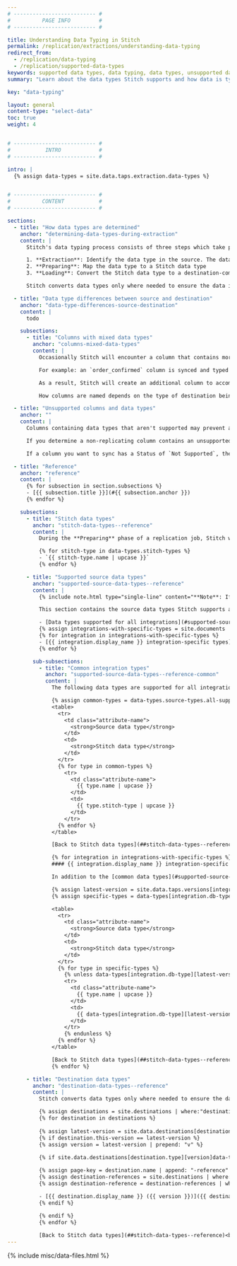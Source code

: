 ```yaml
---
# -------------------------- #
#          PAGE INFO         #
# -------------------------- #

title: Understanding Data Typing in Stitch
permalink: /replication/extractions/understanding-data-typing
redirect_from: 
  - /replication/data-typing
  - /replication/supported-data-types
keywords: supported data types, data typing, data types, unsupported data types
summary: "Learn about the data types Stitch supports and how data is typed when loaded into your destination."

key: "data-typing"

layout: general
content-type: "select-data"
toc: true
weight: 4


# -------------------------- #
#           INTRO            #
# -------------------------- #

intro: |
  {% assign data-types = site.data.taps.extraction.data-types %}


# -------------------------- #
#          CONTENT           #
# -------------------------- #

sections:
  - title: "How data types are determined"
    anchor: "determining-data-types-during-extraction"
    content: |
      Stitch's data typing process consists of three steps which take place during replication:

      1. **Extraction**: Identify the data type in the source. The data type must be [supported by Stitch](#supported-source-data-types--reference) to replicate successfully.
      2. **Preparing**: Map the data type to a Stitch data type
      3. **Loading**: Convert the Stitch data type to a destination-compatible data type

      Stitch converts data types only where needed to ensure the data is accepted by your destination.

  - title: "Data type differences between source and destination"
    anchor: "data-type-differences-source-destination"
    content: |
      todo

    subsections:
      - title: "Columns with mixed data types"
        anchor: "columns-mixed-data-types"
        content: |
          Occasionally Stitch will encounter a column that contains more than one data type. As Stitch requires that there be only one data type per column to properly type and store your data, columns containing multiple data types may be "split" to ensure all values are correctly typed.

          For example: an `order_confirmed` column is synced and typed as `BOOLEAN`. In a subsequent sync, Stitch detects `VARCHAR` values in this column.

          As a result, Stitch will create an additional column to accommodate the `VARCHAR` values. The new column name will be the original name appended with the data type: `order_confirmed__string`

          How columns are named depends on the type of destination being used to warehouse data. Refer to the [Mixed Data Types guide for more info]({{ link.destinations.storage.column-splitting | prepend: site.baseurl }}).

  - title: "Unsupported columns and data types"
    anchor: ""
    content: |
      Columns containing data types that aren't supported may prevent an entire table from replicating. 

      If you determine a non-replicating column contains an unsupported data type, you'll need to de-select it to allow the table to successfully replicate.

      If a column you want to sync has a Status of `Not Supported`, the root cause may be an [unsupported data type or insufficient user permissions]({{ link.troubleshooting.unsupported-data-types | prepend: site.baseurl }}).

  - title: "Reference"
    anchor: "reference"
    content: |
      {% for subsection in section.subsections %}
      - [{{ subsection.title }}](#{{ subsection.anchor }})
      {% endfor %}

    subsections:
      - title: "Stitch data types"
        anchor: "stitch-data-types--reference"
        content: |
          During the **Preparing** phase of a replication job, Stitch will map the [source data type](#supported-source-data-types--reference) to one of the following data types:

          {% for stitch-type in data-types.stitch-types %}
          - `{{ stitch-type.name | upcase }}`
          {% endfor %}

      - title: "Supported source data types"
        anchor: "supported-source-data-types--reference"
        content: |
          {% include note.html type="single-line" content="**Note**: If a data type isn't listed in this section, replication isn't currently supported for that data type. Replicating columns with [unsupported data types may lead to issues with replication](#sync-unsupported-data-types)." %}

          This section contains the source data types Stitch supports and the data type Stitch will map the source type to during the **Preparing** phase:

          - [Data types supported for all integrations](#supported-source-data-types--reference-common)
          {% assign integrations-with-specific-types = site.documents | where:"has-specific-data-types",true | sort:"display_name" %}
          {% for integration in integrations-with-specific-types %}
          - [{{ integration.display_name }} integration-specific types](#supported-source-data-types--reference-{{ integration.db-type }})
          {% endfor %}

        sub-subsections:
          - title: "Common integration types"
            anchor: "supported-source-data-types--reference-common"
            content: |
              The following data types are supported for all integrations:

              {% assign common-types = data-types.source-types.all-supported | sort:"name" %}
              <table>
                <tr>
                  <td class="attribute-name">
                    <strong>Source data type</strong>
                  </td>
                  <td>
                    <strong>Stitch data type</strong>
                  </td>
                </tr>
                {% for type in common-types %} 
                  <tr>
                    <td class="attribute-name">
                      {{ type.name | upcase }}
                    </td>
                    <td>
                      {{ type.stitch-type | upcase }}
                    </td>
                  </tr>
                {% endfor %}
              </table>

              [Back to Stitch data types](##stitch-data-types--reference)<br>[Back to Supported source data types](#supported-source-data-types--reference)<br>[Forward to Destination data types](#destination-data-types--reference)

              {% for integration in integrations-with-specific-types %}
              #### {{ integration.display_name }} integration-specific types {#supported-source-data-types--reference-{{ integration.db-type }}}

              In addition to the [common data types](#supported-source-data-types--reference-common), {{ integration.display_name }} integrations also support the following data types:

              {% assign latest-version = site.data.taps.versions[integration.db-type]latest-version | prepend: "v" %}
              {% assign specific-types = data-types[integration.db-type]specific | sort:"name" %}

              <table>
                <tr>
                  <td class="attribute-name">
                    <strong>Source data type</strong>
                  </td>
                  <td>
                    <strong>Stitch data type</strong>
                  </td>
                </tr>
                {% for type in specific-types %}
                  {% unless data-types[integration.db-type][latest-version][type.name]stitch-type == "unsupported" %}
                  <tr>
                    <td class="attribute-name">
                      {{ type.name | upcase }}
                    </td>
                    <td>
                      {{ data-types[integration.db-type][latest-version][type.name]stitch-type | upcase }}
                    </td>
                  </tr>
                  {% endunless %}
                {% endfor %}
              </table>

              [Back to Stitch data types](##stitch-data-types--reference)<br>[Back to Supported source data types](#supported-source-data-types--reference)<br>[Forward to Destination data types](#destination-data-types--reference)
              {% endfor %}

      - title: "Destination data types"
        anchor: "destination-data-types--reference"
        content: |
          Stitch converts data types only where needed to ensure the data is accepted by your destination. Refer to the guides linked below to learn about the data types your destination supports and the Stitch type each destination type will map to.

          {% assign destinations = site.destinations | where:"destination",true | sort:"display_name" %}
          {% for destination in destinations %}
          
          {% assign latest-version = site.data.destinations[destination.type]versions.latest-version %}
          {% if destination.this-version == latest-version %}
          {% assign version = latest-version | prepend: "v" %}
          
          {% if site.data.destinations[destination.type][version]data-types %}

          {% assign page-key = destination.name | append: "-reference" %}
          {% assign destination-references = site.destinations | where:"key",page-key %}
          {% assign destination-reference = destination-references | where:"this-version",latest-version | first %}

          - [{{ destination.display_name }} ({{ version }})]({{ destination-reference.url | prepend: site.baseurl | append: "#transformations--data-typing" }})
          {% endif %}
          
          {% endif %}
          {% endfor %}

          [Back to Stitch data types](##stitch-data-types--reference)<br>[Back to Supported source data types](#supported-source-data-types--reference)
---
```

{% include misc/data-files.html %}